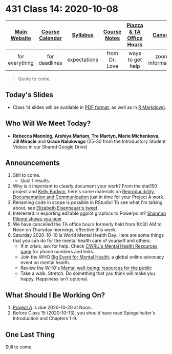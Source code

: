 # 431 Class 14: 2020-10-08

[Main Website](https://thomaselove.github.io/431/) | [Course Calendar](https://thomaselove.github.io/431/calendar.html) | [Syllabus](https://thomaselove.github.io/431-2020-syllabus/) | [Course Notes](https://thomaselove.github.io/431-notes/) | [Piazza & TA Office Hours](https://thomaselove.github.io/431/contact.html) | [Canvas](https://canvas.case.edu) | [Data and Code](https://thomaselove.github.io/431/data_index.html)
:-----------: | :--------------: | :----------: | :---------: | :-------------: | :-----------: | :------------:
for everything | for deadlines | expectations | from Dr. Love | ways to get help | zoom information | for downloads

> Quote to come.

## Today's Slides

- Class 14 slides will be available in [PDF format](https://github.com/THOMASELOVE/431-2020/blob/master/classes/class14/431_class-14-slides_2020.pdf), as well as in [R Markdown](https://github.com/THOMASELOVE/431-2020/blob/master/classes/class14/431_class-14-slides_2020.Rmd).

## Who Will We Meet Today?

- **Rebecca Manning, Arshiya Mariam, Tre Martyn, Marie Michenkova, Jill Miracle** and **Grace Nalukwago** (25-30 from the Introductory Student Videos in our Shared Google Drive)

## Announcements

1. Still to come.
    - Quiz 1 results.
2. Why is it important to clearly document your work? From the stat150 project and [Kelly Bodwin](https://twitter.com/kellybodwin), here's some materials on [Reproducibility, Documentation and Communication](https://stat150.blog/post/03-reproducibility/) just in time for your Project A work.
3. Renaming code in scope is possible in RStudio! To see what I'm talking about, see [Elizabeth Eisenhauer's tweet](https://twitter.com/LizStats/status/1310979707329040384).
4. Interested in exporting editable ggplot graphics to Powerpoint? [Shannon Pileggi shows you how](https://www.pipinghotdata.com/posts/2020-09-22-exporting-editable-ggplot-graphics-to-powerpoint-with-officer-and-purrr/).
5. We have cancelled the TA office hours formerly held from 10:30 AM to Noon on Thursday mornings, effective this week. 
6. Saturday 2020-10-10 is World Mental Health Day. Here are some things that you can do for the mental health care of yourself and others:
    - If in crisis, ask for help. Check [CWRU's Mental Health Resources page](https://case.edu/wellness/campuswide-resources/mental-health-resources) for phone numbers and links.
    - Join the WHO [Big Event for Mental Health](https://www.who.int/news-room/events/detail/2020/10/10/default-calendar/the-big-event-for-mental-health), a global online advocacy event on mental health.
    - Review the WHO's [Mental well-being: resources for the public](https://www.who.int/news-room/feature-stories/mental-well-being-resources-for-the-public)
    - Take a walk. Stretch. Do something that you think will make you happy. Happiness isn't optional.

## What Should I Be Working On?

1. [Project A](https://thomaselove.github.io/431-2020-projectA/) is due 2020-10-20 at Noon.
2. Before Class 15 (2020-10-13), you should have read Spiegelhalter's Introduction and Chapters 1-9.

## One Last Thing

Still to come.

